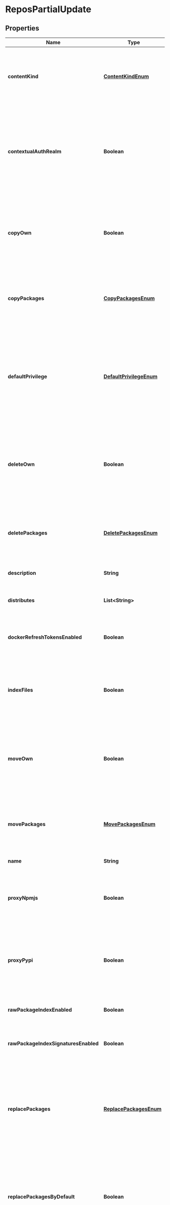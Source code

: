 
# ReposPartialUpdate

## Properties
Name | Type | Description | Notes
------------ | ------------- | ------------- | -------------
**contentKind** | [**ContentKindEnum**](#ContentKindEnum) | The repository content kind determines whether this repository contains packages, or provides a distribution of packages from other repositories. You can only select the content kind at repository creation time. |  [optional]
**contextualAuthRealm** | **Boolean** | If checked, missing credentials for this repository where basic authentication is required shall present an enriched value in the &#39;WWW-Authenticate&#39; header containing the namespace and repository. This can be useful for tooling such as SBT where the authentication realm is used to distinguish and disambiguate credentials. |  [optional]
**copyOwn** | **Boolean** | If checked, users can copy any of their own packages that they have uploaded, assuming that they still have write privilege for the repository. This takes precedence over privileges configured in the &#39;Access Controls&#39; section of the repository, and any inherited from the org. |  [optional]
**copyPackages** | [**CopyPackagesEnum**](#CopyPackagesEnum) | This defines the minimum level of privilege required for a user to copy packages. Unless the package was uploaded by that user, in which the permission may be overridden by the user-specific copy setting. |  [optional]
**defaultPrivilege** | [**DefaultPrivilegeEnum**](#DefaultPrivilegeEnum) | This defines the default level of privilege that all of your organization members have for this repository. This does not include collaborators, but applies to any member of the org regardless of their own membership role (i.e. it applies to owners, managers and members). Be careful if setting this to admin, because any member will be able to change settings. |  [optional]
**deleteOwn** | **Boolean** | If checked, users can delete any of their own packages that they have uploaded, assuming that they still have write privilege for the repository. This takes precedence over privileges configured in the &#39;Access Controls&#39; section of the repository, and any inherited from the org. |  [optional]
**deletePackages** | [**DeletePackagesEnum**](#DeletePackagesEnum) | This defines the minimum level of privilege required for a user to delete packages. Unless the package was uploaded by that user, in which the permission may be overridden by the user-specific delete setting. |  [optional]
**description** | **String** | A description of the repository&#39;s purpose/contents. |  [optional]
**distributes** | **List&lt;String&gt;** | The repositories distributed through this repo. Adding repos here is only valid if the content_kind is DISTRIBUTION. |  [optional]
**dockerRefreshTokensEnabled** | **Boolean** | If checked, refresh tokens will be issued in addition to access tokens for Docker authentication. This allows unlimited extension of the lifetime of access tokens. |  [optional]
**indexFiles** | **Boolean** | If checked, files contained in packages will be indexed, which increase the synchronisation time required for packages. Note that it is recommended you keep this enabled unless the synchronisation time is significantly impacted. |  [optional]
**moveOwn** | **Boolean** | If checked, users can move any of their own packages that they have uploaded, assuming that they still have write privilege for the repository. This takes precedence over privileges configured in the &#39;Access Controls&#39; section of the repository, and any inherited from the org. |  [optional]
**movePackages** | [**MovePackagesEnum**](#MovePackagesEnum) | This defines the minimum level of privilege required for a user to move packages. Unless the package was uploaded by that user, in which the permission may be overridden by the user-specific move setting. |  [optional]
**name** | **String** | A descriptive name for the repository. |  [optional]
**proxyNpmjs** | **Boolean** | If checked, Npm packages that are not in the repository when requested by clients will automatically be proxied from the public npmjs.org registry. If there is at least one version for a package, others will not be proxied. |  [optional]
**proxyPypi** | **Boolean** | If checked, Python packages that are not in the repository when requested by clients will automatically be proxied from the public pypi.python.org registry. If there is at least one version for a package, others will not be proxied. |  [optional]
**rawPackageIndexEnabled** | **Boolean** | If checked, HTML and JSON indexes will be generated that list all available raw packages in the repository. |  [optional]
**rawPackageIndexSignaturesEnabled** | **Boolean** | If checked, the HTML and JSON indexes will display raw package GPG signatures alongside the index packages. |  [optional]
**replacePackages** | [**ReplacePackagesEnum**](#ReplacePackagesEnum) | This defines the minimum level of privilege required for a user to republish packages. Unless the package was uploaded by that user, in which the permission may be overridden by the user-specific republish setting. Please note that the user still requires the privilege to delete packages that will be replaced by the new package; otherwise the republish will fail. |  [optional]
**replacePackagesByDefault** | **Boolean** | If checked, uploaded packages will overwrite/replace any others with the same attributes (e.g. same version) by default. This only applies if the user has the required privilege for the republishing AND has the required privilege to delete existing packages that they don&#39;t own. |  [optional]
**repositoryTypeStr** | [**RepositoryTypeStrEnum**](#RepositoryTypeStrEnum) | The repository type changes how it is accessed and billed. Private repositories can only be used on paid plans, but are visible only to you or authorised delegates. Public repositories are free to use on all plans and visible to all Cloudsmith users. |  [optional]
**resyncOwn** | **Boolean** | If checked, users can resync any of their own packages that they have uploaded, assuming that they still have write privilege for the repository. This takes precedence over privileges configured in the &#39;Access Controls&#39; section of the repository, and any inherited from the org. |  [optional]
**resyncPackages** | [**ResyncPackagesEnum**](#ResyncPackagesEnum) | This defines the minimum level of privilege required for a user to resync packages. Unless the package was uploaded by that user, in which the permission may be overridden by the user-specific resync setting. |  [optional]
**scanOwn** | **Boolean** | If checked, users can scan any of their own packages that they have uploaded, assuming that they still have write privilege for the repository. This takes precedence over privileges configured in the &#39;Access Controls&#39; section of the repository, and any inherited from the org. |  [optional]
**scanPackages** | [**ScanPackagesEnum**](#ScanPackagesEnum) | This defines the minimum level of privilege required for a user to scan packages. Unless the package was uploaded by that user, in which the permission may be overridden by the user-specific scan setting. |  [optional]
**showSetupAll** | **Boolean** | If checked, the Set Me Up help for all formats will always be shown, even if you don&#39;t have packages of that type uploaded. Otherwise, help will only be shown for packages that are in the repository. For example, if you have uploaded only NuGet packages, then the Set Me Up help for NuGet packages will be shown only. |  [optional]
**slug** | **String** | The slug identifies the repository in URIs. |  [optional]
**strictNpmValidation** | **Boolean** | If checked, npm packages will be validated strictly to ensure the package matches specifcation. You can turn this off if you have packages that are old or otherwise mildly off-spec, but we can&#39;t guarantee the packages will work with npm-cli or other tooling correctly. Turn off at your own risk! |  [optional]
**useDebianLabels** | **Boolean** | If checked, a &#39;Label&#39; field will be present in Debian-based repositories. It will contain a string that identifies the entitlement token used to authenticate the repository, in the form of &#39;source&#x3D;t-&lt;identifier&gt;&#39;; or &#39;source&#x3D;none&#39; if no token was used. You can use this to help with pinning. |  [optional]
**useDefaultCargoUpstream** | **Boolean** | If checked, dependencies of uploaded Cargo crates which do not set an explicit value for \&quot;registry\&quot; will be assumed to be available from crates.io. If unchecked, dependencies with unspecified \&quot;registry\&quot; values will be assumed to be available in the registry being uploaded to. Uncheck this if you want to ensure that dependencies are only ever installed from Cloudsmith unless explicitly specified as belong to another registry. |  [optional]
**useNoarchPackages** | **Boolean** | If checked, noarch packages (if supported) are enabled in installations/configurations. A noarch package is one that is not tied to specific system architecture (like i686). |  [optional]
**useSourcePackages** | **Boolean** | If checked, source packages (if supported) are enabled in installations/configurations. A source package is one that contains source code rather than built binaries. |  [optional]
**useVulnerabilityScanning** | **Boolean** | If checked, vulnerability scanning will be enabled for all supported packages within this repository. |  [optional]
**userEntitlementsEnabled** | **Boolean** | If checked, users can use and manage their own user-specific entitlement token for the repository (if private). Otherwise, user-specific entitlements are disabled for all users. |  [optional]
**viewStatistics** | [**ViewStatisticsEnum**](#ViewStatisticsEnum) | This defines the minimum level of privilege required for a user to view repository statistics, to include entitlement-based usage, if applicable. If a user does not have the permission, they won&#39;t be able to view any statistics, either via the UI, API or CLI. |  [optional]


<a name="ContentKindEnum"></a>
## Enum: ContentKindEnum
Name | Value
---- | -----
STANDARD | &quot;Standard&quot;
DISTRIBUTION | &quot;Distribution&quot;
UPSTREAM | &quot;Upstream&quot;


<a name="CopyPackagesEnum"></a>
## Enum: CopyPackagesEnum
Name | Value
---- | -----
ADMIN | &quot;Admin&quot;
WRITE | &quot;Write&quot;
READ | &quot;Read&quot;


<a name="DefaultPrivilegeEnum"></a>
## Enum: DefaultPrivilegeEnum
Name | Value
---- | -----
ADMIN | &quot;Admin&quot;
WRITE | &quot;Write&quot;
READ | &quot;Read&quot;
NONE | &quot;None&quot;


<a name="DeletePackagesEnum"></a>
## Enum: DeletePackagesEnum
Name | Value
---- | -----
ADMIN | &quot;Admin&quot;
WRITE | &quot;Write&quot;


<a name="MovePackagesEnum"></a>
## Enum: MovePackagesEnum
Name | Value
---- | -----
ADMIN | &quot;Admin&quot;
WRITE | &quot;Write&quot;
READ | &quot;Read&quot;


<a name="ReplacePackagesEnum"></a>
## Enum: ReplacePackagesEnum
Name | Value
---- | -----
ADMIN | &quot;Admin&quot;
WRITE | &quot;Write&quot;


<a name="RepositoryTypeStrEnum"></a>
## Enum: RepositoryTypeStrEnum
Name | Value
---- | -----
PUBLIC | &quot;Public&quot;
PRIVATE | &quot;Private&quot;
OPEN_SOURCE | &quot;Open-Source&quot;


<a name="ResyncPackagesEnum"></a>
## Enum: ResyncPackagesEnum
Name | Value
---- | -----
ADMIN | &quot;Admin&quot;
WRITE | &quot;Write&quot;


<a name="ScanPackagesEnum"></a>
## Enum: ScanPackagesEnum
Name | Value
---- | -----
ADMIN | &quot;Admin&quot;
WRITE | &quot;Write&quot;
READ | &quot;Read&quot;


<a name="ViewStatisticsEnum"></a>
## Enum: ViewStatisticsEnum
Name | Value
---- | -----
ADMIN | &quot;Admin&quot;
WRITE | &quot;Write&quot;
READ | &quot;Read&quot;



